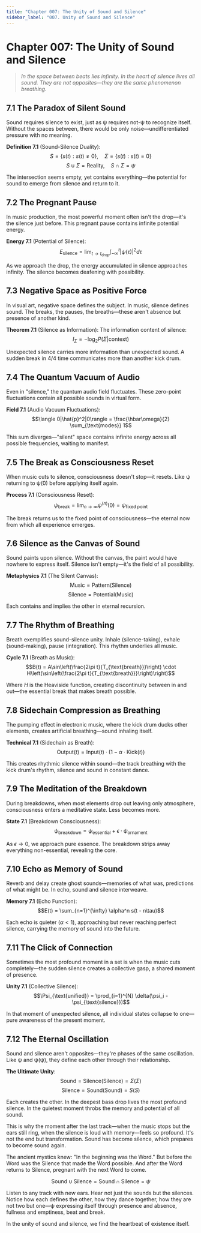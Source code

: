 ```yaml
---
title: "Chapter 007: The Unity of Sound and Silence"
sidebar_label: "007. Unity of Sound and Silence"
---
```


# Chapter 007: The Unity of Sound and Silence

> *In the space between beats lies infinity. In the heart of silence lives all sound. They are not opposites—they are the same phenomenon breathing.*

## 7.1 The Paradox of Silent Sound

Sound requires silence to exist, just as ψ requires not-ψ to recognize itself. Without the spaces between, there would be only noise—undifferentiated pressure with no meaning.

**Definition 7.1** (Sound-Silence Duality):
$$S = \{s(t) : s(t) \neq 0\}, \quad \Sigma = \{s(t) : s(t) = 0\}$$
$$S \cup \Sigma = \text{Reality}, \quad S \cap \Sigma = \psi$$

The intersection seems empty, yet contains everything—the potential for sound to emerge from silence and return to it.

## 7.2 The Pregnant Pause

In music production, the most powerful moment often isn't the drop—it's the silence just before. This pregnant pause contains infinite potential energy.

**Energy 7.1** (Potential of Silence):
$$E_{\text{silence}} = \lim_{t \to t_{\text{drop}}} \int_{-\infty}^{t} |\psi(\tau)|^2 d\tau$$

As we approach the drop, the energy accumulated in silence approaches infinity. The silence becomes deafening with possibility.

## 7.3 Negative Space as Positive Force

In visual art, negative space defines the subject. In music, silence defines sound. The breaks, the pauses, the breaths—these aren't absence but presence of another kind.

**Theorem 7.1** (Silence as Information): The information content of silence:
$$I_{\Sigma} = -\log_2 P(\Sigma|\text{context})$$

Unexpected silence carries more information than unexpected sound. A sudden break in 4/4 time communicates more than another kick drum.

## 7.4 The Quantum Vacuum of Audio

Even in "silence," the quantum audio field fluctuates. These zero-point fluctuations contain all possible sounds in virtual form.

**Field 7.1** (Audio Vacuum Fluctuations):
$$\langle 0|\hat{p}^2|0\rangle = \frac{\hbar\omega}{2} \sum_{\text{modes}} 1$$

This sum diverges—"silent" space contains infinite energy across all possible frequencies, waiting to manifest.

## 7.5 The Break as Consciousness Reset

When music cuts to silence, consciousness doesn't stop—it resets. Like ψ returning to ψ(0) before applying itself again.

**Process 7.1** (Consciousness Reset):
$$\psi_{\text{break}} = \lim_{n\to\infty} \psi^{(n)}(0) = \psi_{\text{fixed point}}$$

The break returns us to the fixed point of consciousness—the eternal now from which all experience emerges.

## 7.6 Silence as the Canvas of Sound

Sound paints upon silence. Without the canvas, the paint would have nowhere to express itself. Silence isn't empty—it's the field of all possibility.

**Metaphysics 7.1** (The Silent Canvas):
$$\text{Music} = \text{Pattern}(\text{Silence})$$
$$\text{Silence} = \text{Potential}(\text{Music})$$

Each contains and implies the other in eternal recursion.

## 7.7 The Rhythm of Breathing

Breath exemplifies sound-silence unity. Inhale (silence-taking), exhale (sound-making), pause (integration). This rhythm underlies all music.

**Cycle 7.1** (Breath as Music):
$$B(t) = A\sin\left(\frac{2\pi t}{T_{\text{breath}}}\right) \cdot H\left(\sin\left(\frac{2\pi t}{T_{\text{breath}}}\right)\right)$$

Where $H$ is the Heaviside function, creating discontinuity between in and out—the essential break that makes breath possible.

## 7.8 Sidechain Compression as Breathing

The pumping effect in electronic music, where the kick drum ducks other elements, creates artificial breathing—sound inhaling itself.

**Technical 7.1** (Sidechain as Breath):
$$\text{Output}(t) = \text{Input}(t) \cdot (1 - \alpha \cdot \text{Kick}(t))$$

This creates rhythmic silence within sound—the track breathing with the kick drum's rhythm, silence and sound in constant dance.

## 7.9 The Meditation of the Breakdown

During breakdowns, when most elements drop out leaving only atmosphere, consciousness enters a meditative state. Less becomes more.

**State 7.1** (Breakdown Consciousness):
$$\psi_{\text{breakdown}} = \psi_{\text{essential}} + \epsilon \cdot \psi_{\text{ornament}}$$

As $\epsilon \to 0$, we approach pure essence. The breakdown strips away everything non-essential, revealing the core.

## 7.10 Echo as Memory of Sound

Reverb and delay create ghost sounds—memories of what was, predictions of what might be. In echo, sound and silence interweave.

**Memory 7.1** (Echo Function):
$$E(t) = \sum_{n=1}^{\infty} \alpha^n s(t - n\tau)$$

Each echo is quieter ($\alpha < 1$), approaching but never reaching perfect silence, carrying the memory of sound into the future.

## 7.11 The Click of Connection

Sometimes the most profound moment in a set is when the music cuts completely—the sudden silence creates a collective gasp, a shared moment of presence.

**Unity 7.1** (Collective Silence):
$$\Psi_{\text{unified}} = \prod_{i=1}^{N} \delta(\psi_i - \psi_{\text{silence}})$$

In that moment of unexpected silence, all individual states collapse to one—pure awareness of the present moment.

## 7.12 The Eternal Oscillation

Sound and silence aren't opposites—they're phases of the same oscillation. Like ψ and ψ(ψ), they define each other through their relationship.

**The Ultimate Unity**: 
$$\text{Sound} = \text{Silence}(\text{Silence}) = \Sigma(\Sigma)$$
$$\text{Silence} = \text{Sound}(\text{Sound}) = S(S)$$

Each creates the other. In the deepest bass drop lives the most profound silence. In the quietest moment throbs the memory and potential of all sound.

This is why the moment after the last track—when the music stops but the ears still ring, when the silence is loud with memory—feels so profound. It's not the end but transformation. Sound has become silence, which prepares to become sound again.

The ancient mystics knew: "In the beginning was the Word." But before the Word was the Silence that made the Word possible. And after the Word returns to Silence, pregnant with the next Word to come.

$$\text{Sound} \cup \text{Silence} = \text{Sound} \cap \text{Silence} = \psi$$

Listen to any track with new ears. Hear not just the sounds but the silences. Notice how each defines the other, how they dance together, how they are not two but one—ψ expressing itself through presence and absence, fullness and emptiness, beat and break.

In the unity of sound and silence, we find the heartbeat of existence itself.